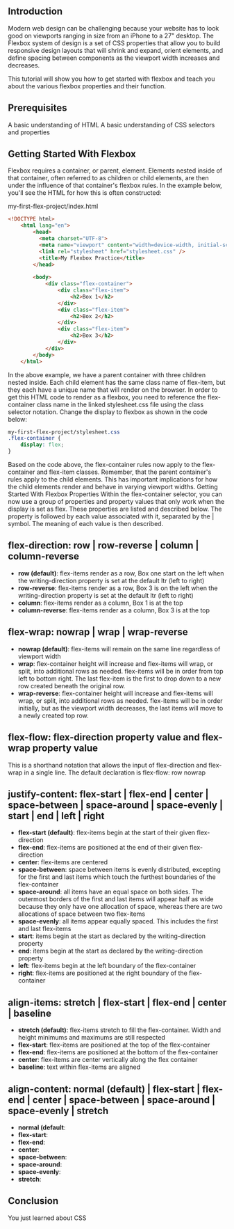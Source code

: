 ## Introduction
Modern web design can be challenging because your website has to look good on viewports ranging in size from an iPhone to a 27" desktop. The Flexbox system of design is a set of CSS properties that allow you to build responsive design layouts that will shrink and expand, orient elements, and define spacing between components as the viewport width increases and decreases.

This tutorial will show you how to get started with flexbox and teach you about the various flexbox properties and their function.

## Prerequisites
A basic understanding of HTML
A basic understanding of CSS selectors and properties

## Getting Started With Flexbox
Flexbox requires a container, or parent, element. Elements nested inside of that container, often referred to as children or child elements, are then under the influence of that container's flexbox rules. In the example below, you'll see the HTML for how this is often constructed:


my-first-flex-project/index.html

```html
<!DOCTYPE html>
    <html lang="en">
        <head>
          <meta charset="UTF-8">
          <meta name="viewport" content="width=device-width, initial-scale=1.0">
          <link rel="stylesheet" href="stylesheet.css" />
          <title>My Flexbox Practice</title>
        </head>
    
        <body>
            <div class="flex-container">
                <div class="flex-item">
                    <h2>Box 1</h2>
                </div>
                <div class="flex-item">
                    <h2>Box 2</h2>
                </div>
                <div class="flex-item">
                    <h2>Box 3</h2>    
                </div>
            </div>
        </body>
    </html>
```
    
In the above example, we have a parent container with three children nested inside. Each child element has the same class name of flex-item, but they each have a unique name that will render on the browser.
In order to get this HTML code to render as a flexbox, you need to reference the flex-container class name in the linked stylesheet.css file using the class selector notation. Change the display to flexbox as shown in the code below:

```css
my-first-flex-project/stylesheet.css
.flex-container {
    display: flex;
}
```

Based on the code above, the flex-container rules now apply to the flex-container and flex-item classes. Remember, that the parent container's rules apply to the child elements. This has important implications for how the child elements render and behave in varying viewport widths.
Getting Started With Flexbox Properties
Within the flex-container selector, you can now use a group of properties and property values that only work when the display is set as flex. These properties are listed and described below. The property is followed by each value associated with it, separated by the | symbol. The meaning of each value is then described.

## flex-direction: row | row-reverse | column | column-reverse
- **row (default)**: flex-items render as a row, Box one start on the left when the writing-direction property is set at the default ltr (left to right)
- **row-reverse**: flex-items render as a row, Box 3 is on the left when the writing-direction property is set at the default ltr (left to right)
- **column**: flex-items render as a column, Box 1 is at the top
- **column-reverse**: flex-items render as a column, Box 3 is at the top

## flex-wrap: nowrap | wrap | wrap-reverse
- **nowrap (default)**: flex-items will remain on the same line regardless of viewport width
- **wrap**: flex-container height will increase and flex-items will wrap, or split, into additional rows as needed. flex-items will be in order from top left to bottom right. The last flex-item is the first to drop down to a new row created beneath the original row.
- **wrap-reverse**: flex-container height will increase and flex-items will wrap, or split, into additional rows as needed. flex-items will be in order initially, but as the viewport width decreases, the last items will move to a newly created top row.


## flex-flow: flex-direction property value and flex-wrap property value
This is a shorthand notation that allows the input of flex-direction and flex-wrap in a single line.
The default declaration is flex-flow: row nowrap

## justify-content: flex-start | flex-end | center | space-between | space-around | space-evenly | start | end | left | right
- **flex-start (default)**: flex-items begin at the start of their given flex-direction
- **flex-end**: flex-items are positioned at the end of their given flex-direction
- **center**: flex-items are centered
- **space-between**: space between items is evenly distributed, excepting for the first and last items which touch the furthest boundaries of the flex-container
- **space-around**: all items have an equal space on both sides. The outermost borders of the first and last items will appear half as wide because they only have one allocation of space, whereas there are two allocations of space between two flex-items
- **space-evenly**: all items appear equally spaced. This includes the first and last flex-items
- **start**: items begin at the start as declared by the writing-direction property 
- **end**: items begin at the start as declared by the writing-direction property 
- **left**: flex-items begin at the left boundary of the flex-container
- **right**: flex-items are positioned at the right boundary of the flex-container

## align-items: stretch | flex-start | flex-end | center | baseline
- **stretch (default)**: flex-items stretch to fill the flex-container. Width and height minimums and maximums are still respected 
- **flex-start**: flex-items are positioned at the top of the flex-container
- **flex-end**: flex-items are positioned at the bottom of the flex-container
- **center**: flex-items are center vertically along the flex container
- **baseline**: text within flex-items are aligned

## align-content: normal (default) | flex-start | flex-end | center | space-between | space-around | space-evenly | stretch
- **normal (default**:
- **flex-start**:
- **flex-end**:
- **center**:
- **space-between**:
- **space-around**:
- **space-evenly**:
- **stretch**:



## Conclusion
You just learned about CSS
